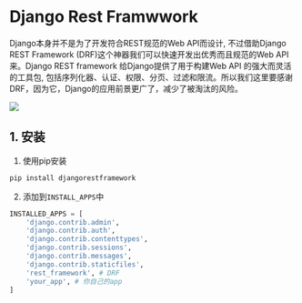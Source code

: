 # Django Rest Framwwork

Django本身并不是为了开发符合REST规范的Web API而设计, 不过借助Django REST Framework (DRF)这个神器我们可以快速开发出优秀而且规范的Web API来。Django REST framework 给Django提供了用于构建Web API 的强大而灵活的工具包, 包括序列化器、认证、权限、分页、过滤和限流。所以我们这里要感谢DRF，因为它，Django的应用前景更广了，减少了被淘汰的风险。

![](https://picgo-img-repo.oss-cn-beijing.aliyuncs.com/img/5e228b01712a30f976fa5fb473b085be.png)

## 1. 安装

1. 使用pip安装

```bash
pip install djangorestframework
```

2. 添加到`INSTALL_APPS`中

```python
INSTALLED_APPS = [
    'django.contrib.admin',
    'django.contrib.auth',
    'django.contrib.contenttypes',
    'django.contrib.sessions',
    'django.contrib.messages',
    'django.contrib.staticfiles',
    'rest_framework', # DRF
    'your_app', # 你自己的app
]
```

